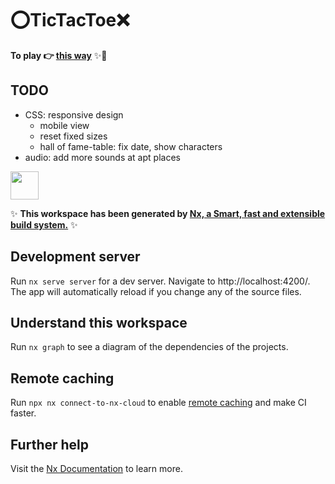 # ⭕TicTacToe❌
**To play 👉 [this way](http://tictactoe.panda.krebsco.de/)** ✨🚀

## TODO
- CSS: responsive design
    - mobile view
    - reset fixed sizes
    - hall of fame-table: fix date, show characters
- audio: add more sounds at apt places


<a href="https://nx.dev" target="_blank" rel="noreferrer"><img src="https://raw.githubusercontent.com/nrwl/nx/master/images/nx-logo.png" width="45"></a>

✨ **This workspace has been generated by [Nx, a Smart, fast and extensible build system.](https://nx.dev)** ✨

## Development server

Run `nx serve server` for a dev server. Navigate to http://localhost:4200/. The app will automatically reload if you change any of the source files.

## Understand this workspace

Run `nx graph` to see a diagram of the dependencies of the projects.

## Remote caching

Run `npx nx connect-to-nx-cloud` to enable [remote caching](https://nx.app) and make CI faster.

## Further help

Visit the [Nx Documentation](https://nx.dev) to learn more.
